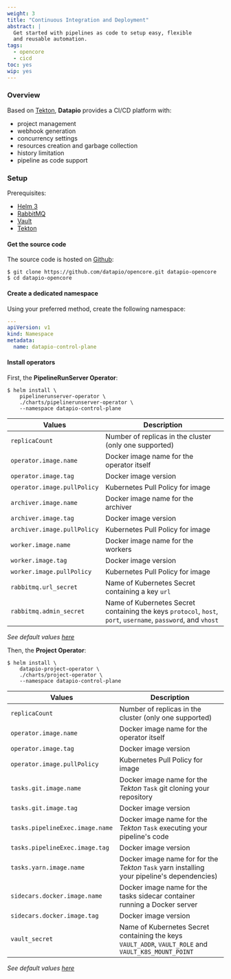 ```yaml
---
weight: 3
title: "Continuous Integration and Deployment"
abstract: |
  Get started with pipelines as code to setup easy, flexible
  and reusable automation.
tags:
  - opencore
  - cicd
toc: yes
wip: yes
---
```


### Overview

Based on [Tekton](https://tekton.dev), **Datapio** provides a CI/CD platform with:

 - project management
 - webhook generation
 - concurrency settings
 - resources creation and garbage collection
 - history limitation
 - pipeline as code support

### Setup

Prerequisites:

 - [Helm 3](https://helm.sh)
 - [RabbitMQ](https://www.rabbitmq.com)
 - [Vault](https://vaultproject.io)
 - [Tekton](https://tekton.dev)

#### Get the source code

The source code is hosted on [Github](https://github.com/datapio/opencore):

    $ git clone https://github.com/datapio/opencore.git datapio-opencore
    $ cd datapio-opencore

#### Create a dedicated namespace

Using your preferred method, create the following namespace:

```yaml
---
apiVersion: v1
kind: Namespace
metadata:
  name: datapio-control-plane
```

#### Install operators

First, the **PipelineRunServer Operator**:

    $ helm install \
        pipelinerunserver-operator \
        ./charts/pipelinerunserver-operator \
        --namespace datapio-control-plane

| Values | Description |
| ------ | ----------- |
| `replicaCount` | Number of replicas in the cluster (only one supported) |
| `operator.image.name` | Docker image name for the operator itself |
| `operator.image.tag` | Docker image version |
| `operator.image.pullPolicy` | Kubernetes Pull Policy for image |
| `archiver.image.name` | Docker image name for the archiver |
| `archiver.image.tag` | Docker image version |
| `archiver.image.pullPolicy` | Kubernetes Pull Policy for image |
| `worker.image.name` | Docker image name for the workers |
| `worker.image.tag` | Docker image version |
| `worker.image.pullPolicy` | Kubernetes Pull Policy for image |
| `rabbitmq.url_secret` | Name of Kubernetes Secret containing a key `url` |
| `rabbitmq.admin_secret` | Name of Kubernetes Secret containing the keys `protocol`, `host`, `port`, `username`, `password`, and `vhost`

*See default values [here](https://github.com/datapio/opencore/blob/master/charts/pipelinerunserver-operator/values.yaml)*

Then, the **Project Operator**:

    $ helm install \
        datapio-project-operator \
        ./charts/project-operator \
        --namespace datapio-control-plane

| Values | Description |
| ------ | ----------- |
| `replicaCount` | Number of replicas in the cluster (only one supported) |
| `operator.image.name` | Docker image name for the operator itself |
| `operator.image.tag` | Docker image version |
| `operator.image.pullPolicy` | Kubernetes Pull Policy for image |
| `tasks.git.image.name` | Docker image name for the *Tekton* `Task` git cloning your repository |
| `tasks.git.image.tag` | Docker image version |
| `tasks.pipelineExec.image.name` | Docker image name for the *Tekton* `Task` executing your pipeline's code |
| `tasks.pipelineExec.image.tag` | Docker image version |
| `tasks.yarn.image.name` | Docker image name for for the *Tekton* `Task` yarn installing your pipeline's dependencies) |
| `sidecars.docker.image.name` | Docker image name for the tasks sidecar container running a Docker server |
| `sidecars.docker.image.tag` | Docker image version |
| `vault_secret` | Name of Kubernetes Secret containing the keys `VAULT_ADDR`, `VAULT_ROLE` and `VAULT_K8S_MOUNT_POINT` |

*See default values [here](https://github.com/datapio/opencore/blob/master/charts/project-operator/values.yaml)*

